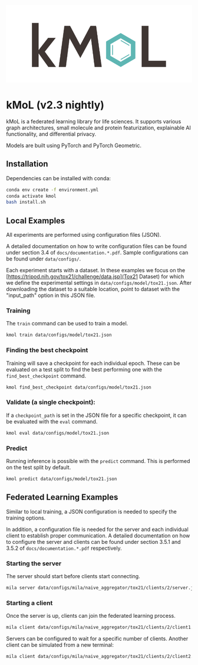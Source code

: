 ![](docs/logo.png)
--------------------------------------------------------------------------------

# kMoL (v2.3 nightly)

kMoL is a federated learning library for life sciences.
It supports various graph architectures, small molecule and protein featurization, explainable AI functionality, and differential privacy.

Models are built using PyTorch and PyTorch Geometric.   

## Installation

Dependencies can be installed with conda:
```bash
conda env create -f environment.yml
conda activate kmol
bash install.sh
```

## Local Examples

All experiments are performed using configuration files (JSON).

A detailed documentation on how to write configuration files can be found under section 3.4 of `docs/documentation.*.pdf`.
Sample configurations can be found under `data/configs/`.

Each experiment starts with a dataset.
In these examples we focus on the [https://tripod.nih.gov/tox21/challenge/data.jsp](Tox21 Dataset) for which we define the experimental settings in `data/configs/model/tox21.json`.
After downloading the dataset to a suitable location, point to dataset with the "input_path" option in this JSON file.

### Training
The `train` command can be used to train a model. 
 
```bash
kmol train data/configs/model/tox21.json
```

### Finding the best checkpoint
Training will save a checkpoint for each individual epoch. 
These can be evaluated on a test split to find the best performing one with the `find_best_checkpoint` command.

```bash
kmol find_best_checkpoint data/configs/model/tox21.json
```

### Validate (a single checkpoint):
If a `checkpoint_path` is set in the JSON file for a specific checkpoint, it can be evaluated with the `eval` command. 

```bash
kmol eval data/configs/model/tox21.json
```

### Predict
Running inference is possible with the `predict` command.
This is performed on the test split by default.

```bash
kmol predict data/configs/model/tox21.json
```

## Federated Learning Examples

Similar to local training, a JSON configuration is needed to specify the training options.

In addition, a configuration file is needed for the server and each individual client to establish proper communication.
A detailed documentation on how to configure the server and clients can be found under section 3.5.1 and 3.5.2 of `docs/documentation.*.pdf` respectively.  

### Starting the server
The server should start before clients start connecting.

```bash
mila server data/configs/mila/naive_aggregator/tox21/clients/2/server.json
```

### Starting a client
Once the server is up, clients can join the federated learning process.
```bash
mila client data/configs/mila/naive_aggregator/tox21/clients/2/client1.json
```

Servers can be configured to wait for a specific number of clients.
Another client can be simulated from a new terminal:
```bash
mila client data/configs/mila/naive_aggregator/tox21/clients/2/client2.json
```
